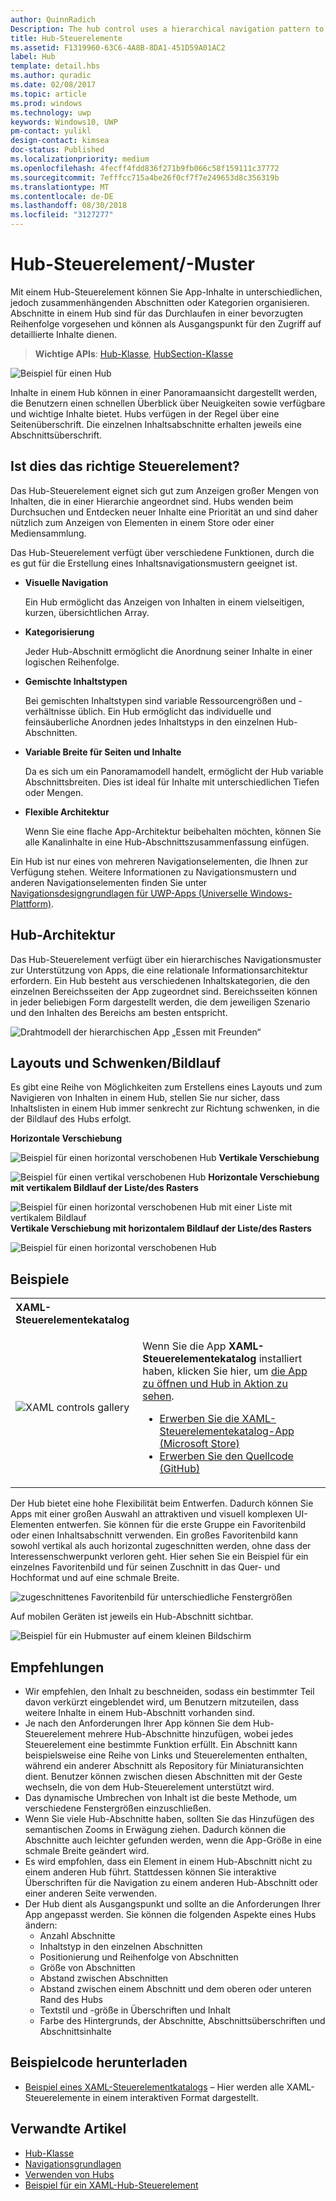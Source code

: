 ```yaml
---
author: QuinnRadich
Description: The hub control uses a hierarchical navigation pattern to support apps with a relational information architecture.
title: Hub-Steuerelemente
ms.assetid: F1319960-63C6-4A8B-8DA1-451D59A01AC2
label: Hub
template: detail.hbs
ms.author: quradic
ms.date: 02/08/2017
ms.topic: article
ms.prod: windows
ms.technology: uwp
keywords: Windows10, UWP
pm-contact: yulikl
design-contact: kimsea
doc-status: Published
ms.localizationpriority: medium
ms.openlocfilehash: 4fecff4fdd836f271b9fb066c58f159111c37772
ms.sourcegitcommit: 7efffcc715a4be26f0cf7f7e249653d8c356319b
ms.translationtype: MT
ms.contentlocale: de-DE
ms.lasthandoff: 08/30/2018
ms.locfileid: "3127277"
---
```

# <a name="hub-controlpattern"></a>Hub-Steuerelement/-Muster

 


Mit einem Hub-Steuerelement können Sie App-Inhalte in unterschiedlichen, jedoch zusammenhängenden Abschnitten oder Kategorien organisieren. Abschnitte in einem Hub sind für das Durchlaufen in einer bevorzugten Reihenfolge vorgesehen und können als Ausgangspunkt für den Zugriff auf detaillierte Inhalte dienen.

> **Wichtige APIs**: [Hub-Klasse](https://msdn.microsoft.com/library/windows/apps/dn251843), [HubSection-Klasse](https://msdn.microsoft.com/library/windows/apps/dn251845)

![Beispiel für einen Hub](images/hub_example_tablet.png)

Inhalte in einem Hub können in einer Panoramaansicht dargestellt werden, die Benutzern einen schnellen Überblick über Neuigkeiten sowie verfügbare und wichtige Inhalte bietet. Hubs verfügen in der Regel über eine Seitenüberschrift. Die einzelnen Inhaltsabschnitte erhalten jeweils eine Abschnittsüberschrift.


## <a name="is-this-the-right-control"></a>Ist dies das richtige Steuerelement?

Das Hub-Steuerelement eignet sich gut zum Anzeigen großer Mengen von Inhalten, die in einer Hierarchie angeordnet sind. Hubs wenden beim Durchsuchen und Entdecken neuer Inhalte eine Priorität an und sind daher nützlich zum Anzeigen von Elementen in einem Store oder einer Mediensammlung.

Das Hub-Steuerelement verfügt über verschiedene Funktionen, durch die es gut für die Erstellung eines Inhaltsnavigationsmustern geeignet ist.

-   **Visuelle Navigation**

    Ein Hub ermöglicht das Anzeigen von Inhalten in einem vielseitigen, kurzen, übersichtlichen Array.

-   **Kategorisierung**

    Jeder Hub-Abschnitt ermöglicht die Anordnung seiner Inhalte in einer logischen Reihenfolge.

-   **Gemischte Inhaltstypen**

    Bei gemischten Inhaltstypen sind variable Ressourcengrößen und -verhältnisse üblich. Ein Hub ermöglicht das individuelle und feinsäuberliche Anordnen jedes Inhaltstyps in den einzelnen Hub-Abschnitten.

-   **Variable Breite für Seiten und Inhalte**

    Da es sich um ein Panoramamodell handelt, ermöglicht der Hub variable Abschnittsbreiten. Dies ist ideal für Inhalte mit unterschiedlichen Tiefen oder Mengen.

-   **Flexible Architektur**

    Wenn Sie eine flache App-Architektur beibehalten möchten, können Sie alle Kanalinhalte in eine Hub-Abschnittszusammenfassung einfügen.

Ein Hub ist nur eines von mehreren Navigationselementen, die Ihnen zur Verfügung stehen. Weitere Informationen zu Navigationsmustern und anderen Navigationselementen finden Sie unter [Navigationsdesigngrundlagen für UWP-Apps (Universelle Windows-Plattform)](../basics/navigation-basics.md).

## <a name="hub-architecture"></a>Hub-Architektur

Das Hub-Steuerelement verfügt über ein hierarchisches Navigationsmuster zur Unterstützung von Apps, die eine relationale Informationsarchitektur erfordern. Ein Hub besteht aus verschiedenen Inhaltskategorien, die den einzelnen Bereichsseiten der App zugeordnet sind. Bereichsseiten können in jeder beliebigen Form dargestellt werden, die dem jeweiligen Szenario und den Inhalten des Bereichs am besten entspricht.

![Drahtmodell der hierarchischen App „Essen mit Freunden“](images/navigation_diagram_food_with_friends_app_new.png)

## <a name="layouts-and-panningscrolling"></a>Layouts und Schwenken/Bildlauf

Es gibt eine Reihe von Möglichkeiten zum Erstellens eines Layouts und zum Navigieren von Inhalten in einem Hub, stellen Sie nur sicher, dass Inhaltslisten in einem Hub immer senkrecht zur Richtung schwenken, in die der Bildlauf des Hubs erfolgt.

**Horizontale Verschiebung**

![Beispiel für einen horizontal verschobenen Hub](images/controls_hub_horizontal_pan.png)
**Vertikale Verschiebung**

![Beispiel für einen vertikal verschobenen Hub](images/controls_hub_vertical_pan.png)
**Horizontale Verschiebung mit vertikalem Bildlauf der Liste/des Rasters**

![Beispiel für einen horizontal verschobenen Hub mit einer Liste mit vertikalem Bildlauf](images/controls_hub_horizontal_vertical_scroll.png)
**Vertikale Verschiebung mit horizontalem Bildlauf der Liste/des Rasters**

![Beispiel für einen horizontal verschobenen Hub](images/controls_hub_vertical_horizontal_scroll.png)

## <a name="examples"></a>Beispiele

<table>
<th align="left">XAML-Steuerelementekatalog<th>
<tr>
<td><img src="images/xaml-controls-gallery-sm.png" alt="XAML controls gallery"></img></td>
<td>
    <p>Wenn Sie die App <strong style="font-weight: semi-bold">XAML-Steuerelementekatalog</strong> installiert haben, klicken Sie hier, um <a href="xamlcontrolsgallery:/item/Hub">die App zu öffnen und Hub in Aktion zu sehen</a>.</p>
    <ul>
    <li><a href="https://www.microsoft.com/store/productId/9MSVH128X2ZT">Erwerben Sie die XAML-Steuerelementekatalog-App (Microsoft Store)</a></li>
    <li><a href="https://github.com/Microsoft/Windows-universal-samples/tree/master/Samples/XamlUIBasics">Erwerben Sie den Quellcode (GitHub)</a></li>
    </ul>
</td>
</tr>
</table>

Der Hub bietet eine hohe Flexibilität beim Entwerfen. Dadurch können Sie Apps mit einer großen Auswahl an attraktiven und visuell komplexen UI-Elementen entwerfen. Sie können für die erste Gruppe ein Favoritenbild oder einen Inhaltsabschnitt verwenden. Ein großes Favoritenbild kann sowohl vertikal als auch horizontal zugeschnitten werden, ohne dass der Interessenschwerpunkt verloren geht. Hier sehen Sie ein Beispiel für ein einzelnes Favoritenbild und für seinen Zuschnitt in das Quer- und Hochformat und auf eine schmale Breite.

![zugeschnittenes Favoritenbild für unterschiedliche Fenstergrößen](images/hub_hero_cropped2.png)

Auf mobilen Geräten ist jeweils ein Hub-Abschnitt sichtbar.

![Beispiel für ein Hubmuster auf einem kleinen Bildschirm](images/phone_hub_example.png)

## <a name="recommendations"></a>Empfehlungen

-   Wir empfehlen, den Inhalt zu beschneiden, sodass ein bestimmter Teil davon verkürzt eingeblendet wird, um Benutzern mitzuteilen, dass weitere Inhalte in einem Hub-Abschnitt vorhanden sind.
-   Je nach den Anforderungen Ihrer App können Sie dem Hub-Steuerelement mehrere Hub-Abschnitte hinzufügen, wobei jedes Steuerelement eine bestimmte Funktion erfüllt. Ein Abschnitt kann beispielsweise eine Reihe von Links und Steuerelementen enthalten, während ein anderer Abschnitt als Repository für Miniaturansichten dient. Benutzer können zwischen diesen Abschnitten mit der Geste wechseln, die von dem Hub-Steuerelement unterstützt wird.
-   Das dynamische Umbrechen von Inhalt ist die beste Methode, um verschiedene Fenstergrößen einzuschließen.
-   Wenn Sie viele Hub-Abschnitte haben, sollten Sie das Hinzufügen des semantischen Zooms in Erwägung ziehen. Dadurch können die Abschnitte auch leichter gefunden werden, wenn die App-Größe in eine schmale Breite geändert wird.
-   Es wird empfohlen, dass ein Element in einem Hub-Abschnitt nicht zu einem anderen Hub führt. Stattdessen können Sie interaktive Überschriften für die Navigation zu einem anderen Hub-Abschnitt oder einer anderen Seite verwenden.
-   Der Hub dient als Ausgangspunkt und sollte an die Anforderungen Ihrer App angepasst werden. Sie können die folgenden Aspekte eines Hubs ändern:
    -   Anzahl Abschnitte
    -   Inhaltstyp in den einzelnen Abschnitten
    -   Positionierung und Reihenfolge von Abschnitten
    -   Größe von Abschnitten
    -   Abstand zwischen Abschnitten
    -   Abstand zwischen einem Abschnitt und dem oberen oder unteren Rand des Hubs
    -   Textstil und -größe in Überschriften und Inhalt
    -   Farbe des Hintergrunds, der Abschnitte, Abschnittsüberschriften und Abschnittsinhalte

## <a name="get-the-sample-code"></a>Beispielcode herunterladen

- [Beispiel eines XAML-Steuerelementkatalogs](https://github.com/Microsoft/Windows-universal-samples/tree/master/Samples/XamlUIBasics) – Hier werden alle XAML-Steuerelemente in einem interaktiven Format dargestellt.

## <a name="related-articles"></a>Verwandte Artikel

- [Hub-Klasse](https://msdn.microsoft.com/library/windows/apps/dn251843)
- [Navigationsgrundlagen](../basics/navigation-basics.md)
- [Verwenden von Hubs](https://msdn.microsoft.com/library/windows/apps/xaml/dn308518)
- [Beispiel für ein XAML-Hub-Steuerelement](http://go.microsoft.com/fwlink/p/?LinkID=310072)
